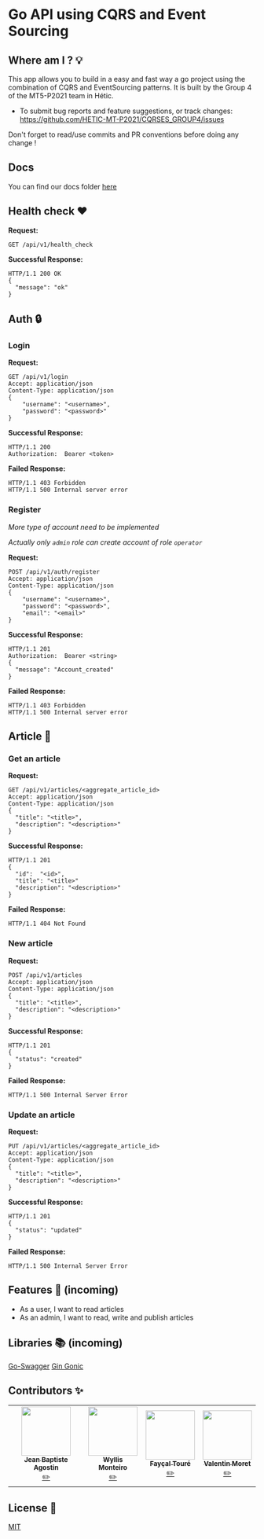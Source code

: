 # Go API using CQRS and Event Sourcing

## Where am I ? 💡

This app allows you to build in a easy and fast way a go project using the combination of CQRS and EventSourcing patterns. It is built by the Group 4 of the MT5-P2021 team in Hétic.

* To submit bug reports and feature suggestions, or track changes:
   https://github.com/HETIC-MT-P2021/CQRSES_GROUP4/issues
   
Don't forget to read/use commits and PR conventions before doing any change !
  
## Docs
You can find our docs folder [here](https://github.com/HETIC-MT-P2021/CQRSES_GROUP4/tree/master/docs)

## Health check ❤️

**Request:**
```http request
GET /api/v1/health_check
```
**Successful Response:**
```http request
HTTP/1.1 200 OK
{
  "message": "ok"
}
```

## Auth 🔒

### Login
**Request:**
```http request
GET /api/v1/login
Accept: application/json
Content-Type: application/json
{
	"username": "<username>",
	"password": "<password>"
}
```

**Successful Response:**
```http request
HTTP/1.1 200
Authorization: 	Bearer <token>
```

**Failed Response:**
```http request
HTTP/1.1 403 Forbidden 
HTTP/1.1 500 Internal server error
``` 

### Register
*More type of account need to be implemented*


*Actually only `admin` role can create account of role `operator`*

**Request:**
```http request
POST /api/v1/auth/register
Accept: application/json
Content-Type: application/json
{
	"username": "<username>",
	"password": "<password>",
	"email": "<email>"
}
```

**Successful Response:**
```http request
HTTP/1.1 201
Authorization: 	Bearer <string>
{
  "message": "Account_created"
}
```

**Failed Response:**
```http request
HTTP/1.1 403 Forbidden 
HTTP/1.1 500 Internal server error
```

## Article :newspaper:

### Get an article
**Request:**
```http request
GET /api/v1/articles/<aggregate_article_id>
Accept: application/json
Content-Type: application/json
{
  "title": "<title>",
  "description": "<description>"
}
```

**Successful Response:**
```http request
HTTP/1.1 201
{
  "id":  "<id>",
  "title": "<title>"
  "description": "<description>"
}
```

**Failed Response:**
```http request
HTTP/1.1 404 Not Found
```

### New article
**Request:**
```http request
POST /api/v1/articles
Accept: application/json
Content-Type: application/json
{
  "title": "<title>",
  "description": "<description>"
}
```

**Successful Response:**
```http request
HTTP/1.1 201
{
  "status": "created"
}
```

**Failed Response:**
```http request
HTTP/1.1 500 Internal Server Error
```

### Update an article
**Request:**
```http request
PUT /api/v1/articles/<aggregate_article_id>
Accept: application/json
Content-Type: application/json
{
  "title": "<title>",
  "description": "<description>"
}
```

**Successful Response:**
```http request
HTTP/1.1 201
{
  "status": "updated"
}
```

**Failed Response:**
```http request
HTTP/1.1 500 Internal Server Error
```

## Features 📘 (incoming)

- As a user, I want to read articles
- As an admin, I want to read, write and publish articles

## Libraries 📚 (incoming)

[Go-Swagger](https://github.com/go-swagger/go-swagger)
[Gin Gonic](https://github.com/gin-gonic/gin)

## Contributors ✨

<table>
  <tr>
    <td align="center"><a href="https://github.com/jibe0123"><img src="https://avatars.githubusercontent.com/u/13694014?s=400&u=979e9cdf62bcebe3e97740f83768fb41c8984a70&v=4" width="100px;" alt=""/><br /><sub><b>Jean Baptiste Agostin</b></sub></a><br /><a href="https://github.com/jibe0123" title="Developper">✏️</a>
    <td align="center"><a href="https://github.com/wyllisMonteiro"><img src="https://avatars2.githubusercontent.com/u/36091415?s=400&v=4" width="100px;" alt=""/><br /><sub><b>Wyllis Monteiro</b></sub></a><br /><a href="https://github.com/wyllisMonteiro" title="Developper">✏️</a>
    <td align="center"><a href="https://github.com/FaycalTOURE"><img src="https://avatars.githubusercontent.com/u/19931625?s=400&v=4" width="100px;" alt=""/><br /><sub><b>Fayçal Touré</b></sub></a><br /><a href="https://github.com/FaycalTOURE" title="Developper">✏️</a></td>
    <td align="center"><a href="https://github.com/valmrt77"><img src="https://avatars0.githubusercontent.com/u/36480710?v=4" width="100px;" alt=""/><br /><sub><b>Valentin Moret</b></sub></a><br /><a href="https://github.com/valmrt77" title="Developper">✏️</a></td>
  </tr>
</table>

## License 📑
[MIT](https://github.com/HETIC-MT-P2021/CQRSES_GROUP4/blob/master/LICENSE)
